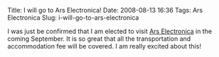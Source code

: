 Title: I will go to Ars Electronica!
Date: 2008-08-13 16:36
Tags: Ars Electronica
Slug: i-will-go-to-ars-electronica

I was just be confirmed that I am elected to visit [Ars Electronica][]
in the coming September. It is so great that all the transportation and
accommodation fee will be covered. I am really excited about this!

  [Ars Electronica]: http://www.aec.at/

